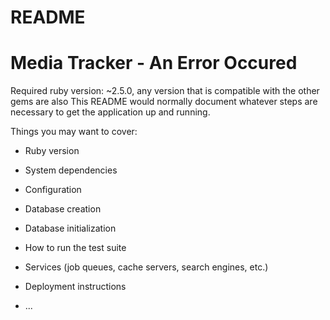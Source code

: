 # README

# Media Tracker - An Error Occured

Required ruby version: ~2.5.0, any version that is compatible with the other gems are also
This README would normally document whatever steps are necessary to get the
application up and running.

Things you may want to cover:

* Ruby version

* System dependencies

* Configuration

* Database creation

* Database initialization

* How to run the test suite

* Services (job queues, cache servers, search engines, etc.)

* Deployment instructions

* ...
